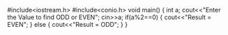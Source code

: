 #include<iostream.h>
#include<conio.h>
void main()
{
int a;
cout<<"Enter the Value to find ODD or EVEN";
cin>>a;
if(a%2==0)
{
cout<<"Result = EVEN";
}
else
{
cout<<"Result = ODD";
}
}
